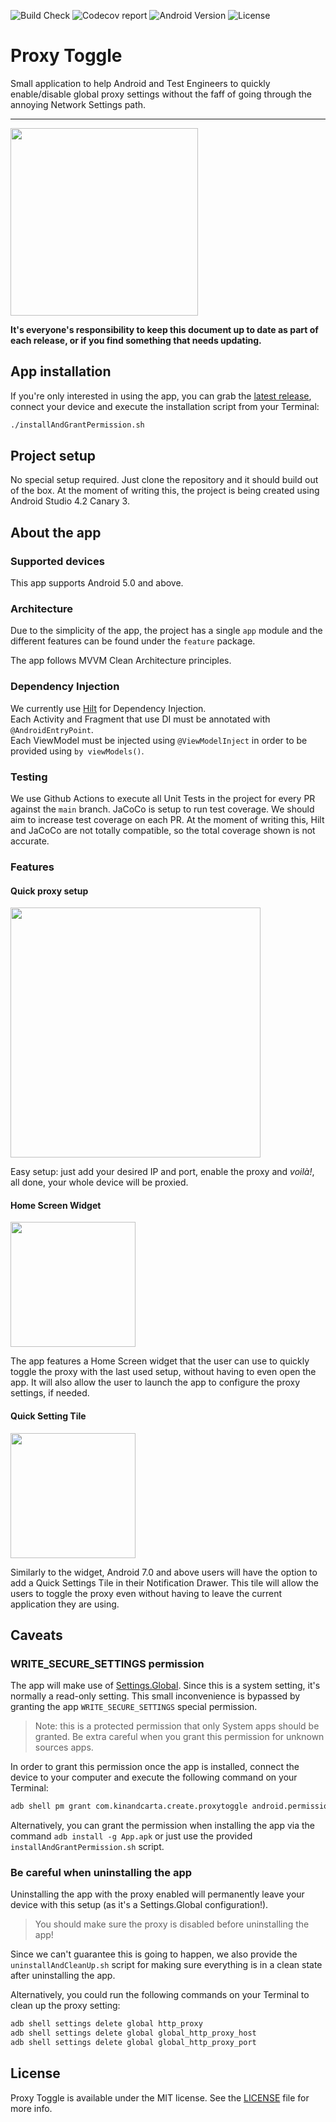 ![Build Check](https://img.shields.io/github/workflow/status/theappbusiness/android-proxy-toggle/PR%20Check/main)
![Codecov report](https://img.shields.io/codecov/c/github/theappbusiness/android-proxy-toggle/main)
![Android Version](https://img.shields.io/badge/android-%3E%3D%205.0-blue)
![License](https://img.shields.io/github/license/theappbusiness/android-proxy-toggle)

# Proxy Toggle

Small application to help Android and Test Engineers to quickly enable/disable global proxy settings without the faff of going through the annoying Network Settings path.

---

<img src="screenshots/animation1.gif" width="300" />

**It's everyone's responsibility to keep this document up to date as part of each release, or if you find something that needs updating.**


## App installation

If you're only interested in using the app, you can grab the [latest release](https://github.com/theappbusiness/android-proxy-toggle/releases/latest), connect your device and execute the installation script from your Terminal:

```bash
./installAndGrantPermission.sh
```

## Project setup

No special setup required. Just clone the repository and it should build out of the box.
At the moment of writing this, the project is being created using Android Studio 4.2 Canary 3.

## About the app

### Supported devices

This app supports Android 5.0 and above.

### Architecture

Due to the simplicity of the app, the project has a single `app` module and the different features can be found under the `feature` package.

The app follows MVVM Clean Architecture principles.

### Dependency Injection

We currently use [Hilt](https://developer.android.com/training/dependency-injection/hilt-android) for Dependency Injection.  
Each Activity and Fragment that use DI must be annotated with `@AndroidEntryPoint`.  
Each ViewModel must be injected using `@ViewModelInject` in order to be provided using `by viewModels()`.

### Testing

We use Github Actions to execute all Unit Tests in the project for every PR against the `main` branch.
JaCoCo is setup to run test coverage. We should aim to increase test coverage on each PR.
At the moment of writing this, Hilt and JaCoCo are not totally compatible, so the total coverage shown is not accurate.

### Features

#### Quick proxy setup


<img src="screenshots/screenshot35.jpg" width="400" />


Easy setup: just add your desired IP and port, enable the proxy and _voilà!_, all done, your whole device will be proxied.

#### Home Screen Widget

<img src="screenshots/screenshot1.png" width="200" />

The app features a Home Screen widget that the user can use to quickly toggle the proxy with the last used setup, without having to even open the app.
It will also allow the user to launch the app to configure the proxy settings, if needed.

#### Quick Setting Tile

<img src="screenshots/screenshot2.png" width="200" />


Similarly to the widget, Android 7.0 and above users will have the option to add a Quick Settings Tile in their Notification Drawer.
This tile will allow the users to toggle the proxy even without having to leave the current application they are using.

## Caveats

### WRITE_SECURE_SETTINGS permission

The app will make use of [Settings.Global](https://developer.android.com/reference/android/provider/Settings.Global). Since this is a system setting, it's normally a read-only setting.
This small inconvenience is bypassed by granting the app `WRITE_SECURE_SETTINGS` special permission.

> Note: this is a protected permission that only System apps should be granted. Be extra careful when you grant this permission for unknown sources apps.

In order to grant this permission once the app is installed, connect the device to your computer and execute the following command on your Terminal:

```bash
adb shell pm grant com.kinandcarta.create.proxytoggle android.permission.WRITE_SECURE_SETTINGS
```

Alternatively, you can grant the permission when installing the app via the command `adb install -g App.apk` or just use the provided `installAndGrantPermission.sh` script.

### Be careful when uninstalling the app

Uninstalling the app with the proxy enabled will permanently leave your device with this setup (as it's a Settings.Global configuration!). 

> You should make sure the proxy is disabled before uninstalling the app!

Since we can't guarantee this is going to happen, we also provide the `uninstallAndCleanUp.sh` script for making sure everything is in a clean state after uninstalling the app.

Alternatively, you could run the following commands on your Terminal to clean up the proxy setting:

```bash
adb shell settings delete global http_proxy
adb shell settings delete global global_http_proxy_host
adb shell settings delete global global_http_proxy_port
```

## License

Proxy Toggle is available under the MIT license. See the [LICENSE](LICENSE.md) file for more info.
